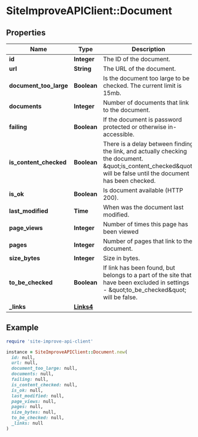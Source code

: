 # SiteImproveAPIClient::Document

## Properties

| Name | Type | Description | Notes |
| ---- | ---- | ----------- | ----- |
| **id** | **Integer** | The ID of the document. |  |
| **url** | **String** | The URL of the document. | [optional] |
| **document_too_large** | **Boolean** | Is the document too large to be checked.   The current limit is 15mb. |  |
| **documents** | **Integer** | Number of documents that link to the document. | [optional] |
| **failing** | **Boolean** | If the document is password protected or otherwise in-accessible. |  |
| **is_content_checked** | **Boolean** | There is a delay between finding the link, and actually checking the document. \&quot;is_content_checked\&quot; will be false until the document has been checked. |  |
| **is_ok** | **Boolean** | Is document available (HTTP 200). | [optional] |
| **last_modified** | **Time** | When was the document last modified. | [optional] |
| **page_views** | **Integer** | Number of times this page has been viewed | [optional] |
| **pages** | **Integer** | Number of pages that link to the document. |  |
| **size_bytes** | **Integer** | Size in bytes. | [optional] |
| **to_be_checked** | **Boolean** | If link has been found, but belongs to a part of the site that have been excluded in settings - \&quot;to_be_checked\&quot; will be false. |  |
| **_links** | [**Links4**](Links4.md) |  | [optional] |

## Example

```ruby
require 'site-improve-api-client'

instance = SiteImproveAPIClient::Document.new(
  id: null,
  url: null,
  document_too_large: null,
  documents: null,
  failing: null,
  is_content_checked: null,
  is_ok: null,
  last_modified: null,
  page_views: null,
  pages: null,
  size_bytes: null,
  to_be_checked: null,
  _links: null
)
```

